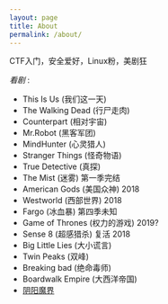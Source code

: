 ```yaml
---
layout: page
title: About
permalink: /about/
---
```


CTF入门，安全爱好，Linux粉，美剧狂





*看剧* :



- This Is Us (我们这一天)  
- The Walking Dead (行尸走肉) 
- Counterpart (相对宇宙)
- Mr.Robot (黑客军团) 
- MindHunter (心灵猎人)
- Stranger Things (怪奇物语)
- True Detective (真探) 
- The Mist (迷雾) 第一季完结
- American Gods (美国众神) 2018
- Westworld (西部世界) 2018
- Fargo (冰血暴)  第四季未知
- Game of Thrones (权力的游戏)  2019?
- Sense 8 (超感猎杀) 复活 2018
- Big Little Lies (大小谎言) 
- Twin Peaks (双峰) 
- Breaking bad (绝命毒师)
- Boardwalk Empire (大西洋帝国)
- [阴阳魔界](http://www.acfun.cn/v/ac2038557)
